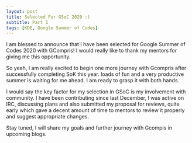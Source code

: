 ```yaml
---
layout: post
title: Selected For GSoC 2020 :)
subtitle: Part 1
tags: [KDE, Google Summer of Codes]
---
```


I am blessed to announce that I have been selected for Google Summer of Codes 2020 with GCompris! I would really like to thank my mentors for giving me this opportunity.
 
So yeah, I am really excited to begin one more journey with Gcompris after successfully completing SoK this year. loads of fun and a very productive summer is waiting for me ahead. I am ready to grasp it with both hands.
 
I would say the key factor for my selection in GSoC is my involvement with community. I have been contributing since last December, I was active on IRC, discussing plans and also submitted my proposal for reviews, quite early which gave a decent amount of time to mentors to review it properly and suggest appropriate changes.
 
Stay tuned, I will share my goals and further journey with Gcompis in upcoming blogs.
